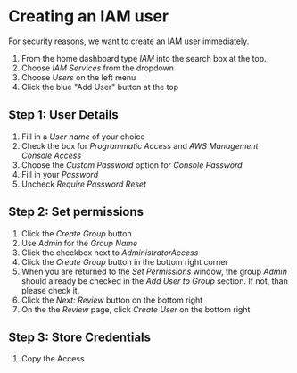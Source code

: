 # Creating an IAM user
For security reasons, we want to create an IAM user immediately.

1. From the home dashboard type *IAM* into the search box at the top.
2. Choose *IAM Services* from the dropdown
3. Choose *Users* on the left menu
4. Click the blue "Add User" button at the top

## Step 1: User Details
1. Fill in a *User name* of your choice
2. Check the box for *Programmatic Access* and *AWS Management Console Access*
3. Choose the *Custom Password* option for *Console Password*
4. Fill in your *Password*
5. Uncheck *Require Password Reset*

## Step 2: Set permissions
1. Click the *Create Group* button
2. Use *Admin* for the *Group Name*
3. Click the checkbox next to *AdministratorAccess*
4. Click the *Create Group* button in the bottom right corner
5. When you are returned to the *Set Permissions* window, the group *Admin* should already be checked in the *Add User to Group* section. If not, than please check it.
6. Click the *Next: Review* button on the bottom right
7. On the the *Review* page, click *Create User* on the bottom right

## Step 3: Store Credentials
1. Copy the Access
<!--stackedit_data:
eyJoaXN0b3J5IjpbLTE3MDU5OTQxNjgsMTc4NzMxMTM1NywxND
UxOTA4NzI5LDcxODU2ODk5MiwtMTIxMDQzMjgsLTE5Nzk5MTAw
MzksLTcwMDUzMjg1NSwxOTE0MTg0OTkwLC0xNjQwOTI5MzM0LD
IxMDc0NTA2NDksMTUwNjU4OTE0N119
-->